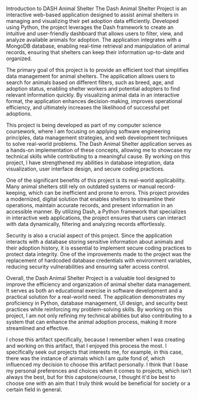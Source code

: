 Introduction to DASH Animal Shelter
The Dash Animal Shelter Project is an interactive web-based application designed to assist animal shelters in managing and visualizing their pet adoption data efficiently. Developed using Python, the project leverages the Dash framework to create an intuitive and user-friendly dashboard that allows users to filter, view, and analyze available animals for adoption. The application integrates with a MongoDB database, enabling real-time retrieval and manipulation of animal records, ensuring that shelters can keep their information up-to-date and organized.

The primary goal of this project is to provide an efficient tool that simplifies data management for animal shelters. The application allows users to search for animals based on different filters, such as breed, age, and adoption status, enabling shelter workers and potential adopters to find relevant information quickly. By visualizing animal data in an interactive format, the application enhances decision-making, improves operational efficiency, and ultimately increases the likelihood of successful pet adoptions.

This project is being developed as part of my computer science coursework, where I am focusing on applying software engineering principles, data management strategies, and web development techniques to solve real-world problems. The Dash Animal Shelter application serves as a hands-on implementation of these concepts, allowing me to showcase my technical skills while contributing to a meaningful cause. By working on this project, I have strengthened my abilities in database integration, data visualization, user interface design, and secure coding practices.

One of the significant benefits of this project is its real-world applicability. Many animal shelters still rely on outdated systems or manual record-keeping, which can be inefficient and prone to errors. This project provides a modernized, digital solution that enables shelters to streamline their operations, maintain accurate records, and present information in an accessible manner. By utilizing Dash, a Python framework that specializes in interactive web applications, the project ensures that users can interact with data dynamically, filtering and analyzing records effortlessly.

Security is also a crucial aspect of this project. Since the application interacts with a database storing sensitive information about animals and their adoption history, it is essential to implement secure coding practices to protect data integrity. One of the improvements made to the project was the replacement of hardcoded database credentials with environment variables, reducing security vulnerabilities and ensuring safer access control.

Overall, the Dash Animal Shelter Project is a valuable tool designed to improve the efficiency and organization of animal shelter data management. It serves as both an educational exercise in software development and a practical solution for a real-world need. The application demonstrates my proficiency in Python, database management, UI design, and security best practices while reinforcing my problem-solving skills. By working on this project, I am not only refining my technical abilities but also contributing to a system that can enhance the animal adoption process, making it more streamlined and effective.

I chose this artifact specifically, because I remember when I was creating and working on this artifact, that I enjoyed this process the most. I specifically seek out projects that interests me, for example, in this case, there was the instance of animals which I am quite fond of, which influenced my decision to choose this artifact personally. I think that I base my personal preferences and choices when it comes to projects, which isn't always the best, but for this capstone/course, I thought it'd be best to choose one with an aim that I truly think would be beneficial for society or a certain field in general. 
